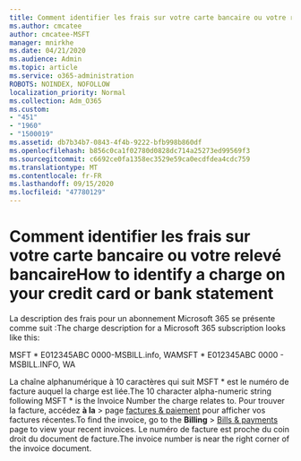 ```yaml
---
title: Comment identifier les frais sur votre carte bancaire ou votre relevé bancaire
ms.author: cmcatee
author: cmcatee-MSFT
manager: mnirkhe
ms.date: 04/21/2020
ms.audience: Admin
ms.topic: article
ms.service: o365-administration
ROBOTS: NOINDEX, NOFOLLOW
localization_priority: Normal
ms.collection: Adm_O365
ms.custom:
- "451"
- "1960"
- "1500019"
ms.assetid: db7b34b7-0843-4f4b-9222-bfb998b860df
ms.openlocfilehash: b856c0ca1f02780d0828dc714a25273ed99569f3
ms.sourcegitcommit: c6692ce0fa1358ec3529e59ca0ecdfdea4cdc759
ms.translationtype: MT
ms.contentlocale: fr-FR
ms.lasthandoff: 09/15/2020
ms.locfileid: "47780129"
---
```

# <a name="how-to-identify-a-charge-on-your-credit-card-or-bank-statement"></a><span data-ttu-id="02bdc-102">Comment identifier les frais sur votre carte bancaire ou votre relevé bancaire</span><span class="sxs-lookup"><span data-stu-id="02bdc-102">How to identify a charge on your credit card or bank statement</span></span>

<span data-ttu-id="02bdc-103">La description des frais pour un abonnement Microsoft 365 se présente comme suit :</span><span class="sxs-lookup"><span data-stu-id="02bdc-103">The charge description for a Microsoft 365 subscription looks like this:</span></span>
  
<span data-ttu-id="02bdc-104">MSFT \* E012345ABC 0000-MSBILL.info, WA</span><span class="sxs-lookup"><span data-stu-id="02bdc-104">MSFT \* E012345ABC 0000 - MSBILL.INFO, WA</span></span>
  
<span data-ttu-id="02bdc-105">La chaîne alphanumérique à 10 caractères qui suit MSFT \* est le numéro de facture auquel la charge est liée.</span><span class="sxs-lookup"><span data-stu-id="02bdc-105">The 10 character alpha-numeric string following MSFT \* is the Invoice Number the charge relates to.</span></span> <span data-ttu-id="02bdc-106">Pour trouver la facture, accédez **à la** \> page [factures & paiement](https://go.microsoft.com/fwlink/p/?linkid=848039) pour afficher vos factures récentes.</span><span class="sxs-lookup"><span data-stu-id="02bdc-106">To find the invoice, go to the **Billing** \> [Bills & payments](https://go.microsoft.com/fwlink/p/?linkid=848039) page to view your recent invoices.</span></span> <span data-ttu-id="02bdc-107">Le numéro de facture est proche du coin droit du document de facture.</span><span class="sxs-lookup"><span data-stu-id="02bdc-107">The invoice number is near the right corner of the invoice document.</span></span>